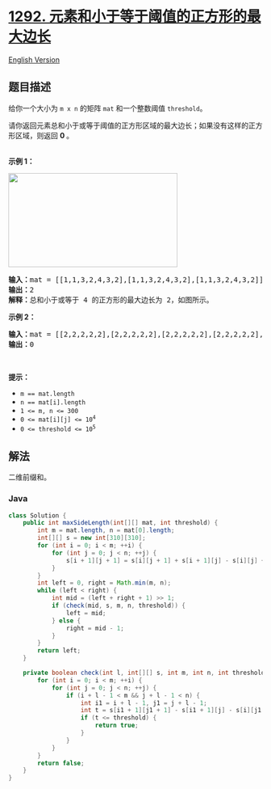 # [1292. 元素和小于等于阈值的正方形的最大边长](https://leetcode.cn/problems/maximum-side-length-of-a-square-with-sum-less-than-or-equal-to-threshold)

[English Version](/solution/1200-1299/1292.Maximum%20Side%20Length%20of%20a%20Square%20with%20Sum%20Less%20than%20or%20Equal%20to%20Threshold/README_EN.md)

## 题目描述

<!-- 这里写题目描述 -->

<p>给你一个大小为&nbsp;<code>m x n</code>&nbsp;的矩阵&nbsp;<code>mat</code>&nbsp;和一个整数阈值&nbsp;<code>threshold</code>。</p>

<p>请你返回元素总和小于或等于阈值的正方形区域的最大边长；如果没有这样的正方形区域，则返回 <strong>0&nbsp;</strong>。<br />
&nbsp;</p>

<p><strong>示例 1：</strong></p>

<p><img alt="" src="https://fastly.jsdelivr.net/gh/doocs/leetcode@main/solution/1200-1299/1292.Maximum%20Side%20Length%20of%20a%20Square%20with%20Sum%20Less%20than%20or%20Equal%20to%20Threshold/images/e1.png" style="height: 186px; width: 335px;" /></p>

<pre>
<strong>输入：</strong>mat = [[1,1,3,2,4,3,2],[1,1,3,2,4,3,2],[1,1,3,2,4,3,2]], threshold = 4
<strong>输出：</strong>2
<strong>解释：</strong>总和小于或等于 4 的正方形的最大边长为 2，如图所示。
</pre>

<p><strong>示例 2：</strong></p>

<pre>
<strong>输入：</strong>mat = [[2,2,2,2,2],[2,2,2,2,2],[2,2,2,2,2],[2,2,2,2,2],[2,2,2,2,2]], threshold = 1
<strong>输出：</strong>0
</pre>

<p>&nbsp;</p>

<p><strong>提示：</strong></p>

<ul>
	<li><code>m == mat.length</code></li>
	<li><code>n == mat[i].length</code></li>
	<li><code>1 &lt;= m, n &lt;= 300</code></li>
	<li><code>0 &lt;= mat[i][j] &lt;= 10<sup>4</sup></code></li>
	<li><code>0 &lt;= threshold &lt;= 10<sup>5</sup></code><sup>&nbsp;</sup></li>
</ul>

## 解法

二维前缀和。

### **Java**

```java
class Solution {
    public int maxSideLength(int[][] mat, int threshold) {
        int m = mat.length, n = mat[0].length;
        int[][] s = new int[310][310];
        for (int i = 0; i < m; ++i) {
            for (int j = 0; j < n; ++j) {
                s[i + 1][j + 1] = s[i][j + 1] + s[i + 1][j] - s[i][j] + mat[i][j];
            }
        }
        int left = 0, right = Math.min(m, n);
        while (left < right) {
            int mid = (left + right + 1) >> 1;
            if (check(mid, s, m, n, threshold)) {
                left = mid;
            } else {
                right = mid - 1;
            }
        }
        return left;
    }

    private boolean check(int l, int[][] s, int m, int n, int threshold) {
        for (int i = 0; i < m; ++i) {
            for (int j = 0; j < n; ++j) {
                if (i + l - 1 < m && j + l - 1 < n) {
                    int i1 = i + l - 1, j1 = j + l - 1;
                    int t = s[i1 + 1][j1 + 1] - s[i1 + 1][j] - s[i][j1 + 1] + s[i][j];
                    if (t <= threshold) {
                        return true;
                    }
                }
            }
        }
        return false;
    }
}
```
